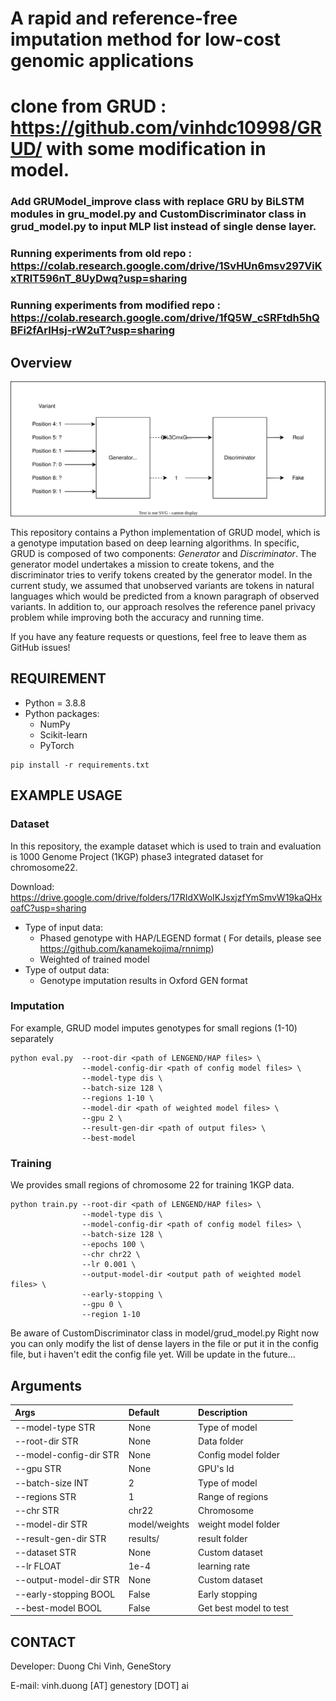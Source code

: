 # A rapid and reference-free imputation method for low-cost genomic applications

# clone from GRUD : https://github.com/vinhdc10998/GRUD/ with some modification in model.

### Add GRUModel_improve class with replace GRU by BiLSTM modules in gru_model.py and CustomDiscriminator class in grud_model.py to input MLP list instead of single dense layer.

### Running experiments from old repo : https://colab.research.google.com/drive/1SvHUn6msv297ViKxTRlT596nT_8UyDwq?usp=sharing
### Running experiments from modified repo : https://colab.research.google.com/drive/1fQ5W_cSRFtdh5hQBFi2fArIHsj-rW2uT?usp=sharing

## Overview
![Screenshot](image/GRUD.svg)

This repository contains a Python implementation of GRUD model, which is a genotype imputation based on deep learning algorithms. In specific, GRUD is composed of two components: *Generator* and *Discriminator*. The generator model undertakes a mission to create tokens, and the discriminator tries to verify tokens created by the generator model. In the current study, we assumed that unobserved variants are tokens in natural languages which would be predicted from a known paragraph of observed variants. In addition to, our approach resolves the reference panel privacy problem while improving both the accuracy and running time. 

If you have any feature requests or questions, feel free to leave them as GitHub issues!
## REQUIREMENT

- Python = 3.8.8
- Python packages:
  - NumPy
  - Scikit-learn
  - PyTorch

```script
pip install -r requirements.txt
```

## EXAMPLE USAGE

### Dataset
In this repository, the example dataset which is used to train and evaluation is 1000 Genome Project (1KGP) phase3 integrated dataset for chromosome22.

Download: https://drive.google.com/drive/folders/17RIdXWoIKJsxjzfYmSmvW19kaQHxoafC?usp=sharing
- Type of input data:
  - Phased genotype with HAP/LEGEND format ( For details, please see https://github.com/kanamekojima/rnnimp)
  - Weighted of trained model
- Type of output data:
  - Genotype imputation results in Oxford GEN format

### Imputation
For example, GRUD model imputes genotypes for small regions (1-10) separately

```script
python eval.py  --root-dir <path of LENGEND/HAP files> \
                --model-config-dir <path of config model files> \
                --model-type dis \
                --batch-size 128 \
                --regions 1-10 \
                --model-dir <path of weighted model files> \
                --gpu 2 \ 
                --result-gen-dir <path of output files> \
                --best-model
```

### Training
We provides small regions of chromosome 22 for training 1KGP data.

```script
python train.py --root-dir <path of LENGEND/HAP files> \
                --model-type dis \
                --model-config-dir <path of config model files> \
                --batch-size 128 \
                --epochs 100 \
                --chr chr22 \
                --lr 0.001 \
                --output-model-dir <output path of weighted model files> \
                --early-stopping \
                --gpu 0 \
                --region 1-10
```

Be aware of CustomDiscriminator class in model/grud_model.py
Right now you can only modify the list of dense layers in the file or put it in the config file, but i haven't edit the config file yet. Will be update in the future...

## Arguments
| Args | Default | Description |
| :--- | :--- | :--- |
| --model-type STR | None | Type of model |
| --root-dir STR | None | Data folder |
| --model-config-dir STR | None | Config model folder |
| --gpu STR | None | GPU's Id |
| --batch-size INT | 2 | Type of model |
| --regions STR | 1 | Range of regions |
| --chr STR | chr22 | Chromosome |
| --model-dir STR | model/weights | weight model folder |
| --result-gen-dir STR | results/ | result folder |
| --dataset STR| None | Custom dataset |
| --lr FLOAT| 1e-4 | learning rate |
| --output-model-dir STR| None | Custom dataset |
| --early-stopping BOOL | False | Early stopping |
| --best-model BOOL| False | Get best model to test |

## CONTACT
Developer: Duong Chi Vinh, GeneStory

E-mail: vinh.duong [AT] genestory [DOT] ai
